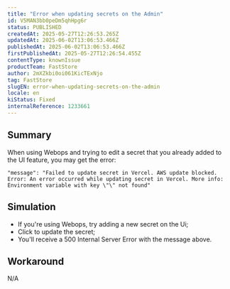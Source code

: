 ```yaml
---
title: "Error when updating secrets on the Admin"
id: V5MAN3bb0peDm5qhHpg6r
status: PUBLISHED
createdAt: 2025-05-27T12:26:53.265Z
updatedAt: 2025-06-02T13:06:53.466Z
publishedAt: 2025-06-02T13:06:53.466Z
firstPublishedAt: 2025-05-27T12:26:54.455Z
contentType: knownIssue
productTeam: FastStore
author: 2mXZkbi0oi061KicTExNjo
tag: FastStore
slugEN: error-when-updating-secrets-on-the-admin
locale: en
kiStatus: Fixed
internalReference: 1233661
---
```


## Summary


When using Webops and trying to edit a secret that you already added to the UI feature, you may get the error:

    "message": "Failed to update secret in Vercel. AWS update blocked. Error: An error occurred while updating secret in Vercel. More info: Environment variable with key \"\" not found"



##

## Simulation



- If you're using Webops, try adding a new secret on the Ui;
- Click to update the secret;
- You'll receive a 500 Internal Server Error with the message above.


##

## Workaround


N/A





